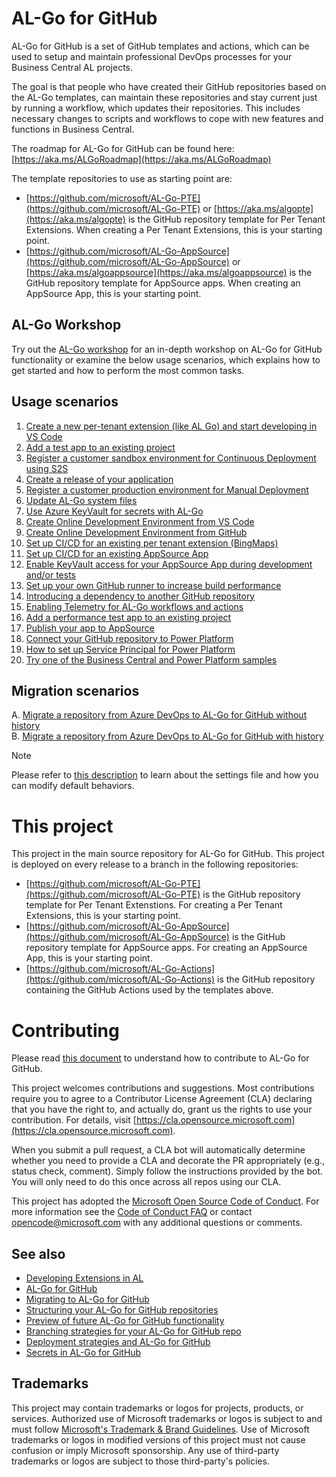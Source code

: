 # AL-Go for GitHub
AL-Go for GitHub is a set of GitHub templates and actions, which can be used to setup and maintain professional DevOps processes for your Business Central AL projects.

The goal is that people who have created their GitHub repositories based on the AL-Go templates, can maintain these repositories and stay current just by running a workflow, which updates their repositories. This includes necessary changes to scripts and workflows to cope with new features and functions in Business Central.

The roadmap for AL-Go for GitHub can be found here: [https://aka.ms/ALGoRoadmap](https://aka.ms/ALGoRoadmap)

The template repositories to use as starting point are:
- [https://github.com/microsoft/AL-Go-PTE](https://github.com/microsoft/AL-Go-PTE) or [https://aka.ms/algopte](https://aka.ms/algopte) is the GitHub repository template for Per Tenant Extensions. When creating a Per Tenant Extensions, this is your starting point.
- [https://github.com/microsoft/AL-Go-AppSource](https://github.com/microsoft/AL-Go-AppSource) or [https://aka.ms/algoappsource](https://aka.ms/algoappsource) is the GitHub repository template for AppSource apps. When creating an AppSource App, this is your starting point.

## AL-Go Workshop

Try out the [AL-Go workshop](https://aka.ms/algoworkshop) for an in-depth workshop on AL-Go for GitHub functionality or examine the below usage scenarios, which explains how to get started and how to perform the most common tasks.

## Usage scenarios
1. [Create a new per-tenant extension (like AL Go) and start developing in VS Code](Scenarios/GetStarted.md)
2. [Add a test app to an existing project](Scenarios/AddATestApp.md)
3. [Register a customer sandbox environment for Continuous Deployment using S2S](Scenarios/RegisterSandboxEnvironment.md)
4. [Create a release of your application](Scenarios/CreateRelease.md)
5. [Register a customer production environment for Manual Deployment](Scenarios/RegisterProductionEnvironment.md)
6. [Update AL-Go system files](Scenarios/UpdateAlGoSystemFiles.md)
7. [Use Azure KeyVault for secrets with AL-Go](Scenarios/UseAzureKeyVault.md)
8. [Create Online Development Environment from VS Code](Scenarios/CreateOnlineDevEnv.md)
9. [Create Online Development Environment from GitHub](Scenarios/CreateOnlineDevEnv2.md)
10. [Set up CI/CD for an existing per tenant extension (BingMaps)](Scenarios/SetupCiCdForExistingPTE.md)
11. [Set up CI/CD for an existing AppSource App](Scenarios/SetupCiCdForExistingAppSourceApp.md)
12. [Enable KeyVault access for your AppSource App during development and/or tests](Scenarios/EnableKeyVaultForAppSourceApp.md)
13. [Set up your own GitHub runner to increase build performance](Scenarios/SelfHostedGitHubRunner.md)
14. [Introducing a dependency to another GitHub repository](Scenarios/AppDependencies.md)
15. [Enabling Telemetry for AL-Go workflows and actions](Scenarios/EnablingTelemetry.md)
16. [Add a performance test app to an existing project](Scenarios/AddAPerformanceTestApp.md)
17. [Publish your app to AppSource](Scenarios/PublishToAppSource.md)
18. [Connect your GitHub repository to Power Platform](Scenarios/SetupPowerPlatform.md)
19. [How to set up Service Principal for Power Platform](Scenarios/SetupServicePrincipalForPowerPlatform.md)
20. [Try one of the Business Central and Power Platform samples](Scenarios/TryPowerPlatformSamples.md)

## Migration scenarios
A. [Migrate a repository from Azure DevOps to AL-Go for GitHub without history](Scenarios/MigrateFromAzureDevOpsWithoutHistory.md)<br />
B. [Migrate a repository from Azure DevOps to AL-Go for GitHub with history](Scenarios/MigrateFromAzureDevOpsWithHistory.md)

> [!NOTE]
> Please refer to [this description](Scenarios/settings.md) to learn about the settings file and how you can modify default behaviors.

# This project
This project in the main source repository for AL-Go for GitHub. This project is deployed on every release to a branch in the following repositories:

- [https://github.com/microsoft/AL-Go-PTE](https://github.com/microsoft/AL-Go-PTE) is the GitHub repository template for Per Tenant Extenstions. For creating a Per Tenant Extensions, this is your starting point.
- [https://github.com/microsoft/AL-Go-AppSource](https://github.com/microsoft/AL-Go-AppSource) is the GitHub repository template for AppSource apps. For creating an AppSource App, this is your starting point.
- [https://github.com/microsoft/AL-Go-Actions](https://github.com/microsoft/AL-Go-Actions) is the GitHub repository containing the GitHub Actions used by the templates above.

# Contributing

Please read [this document](Scenarios/Contribute.md) to understand how to contribute to AL-Go for GitHub.

This project welcomes contributions and suggestions.  Most contributions require you to agree to a
Contributor License Agreement (CLA) declaring that you have the right to, and actually do, grant us
the rights to use your contribution. For details, visit [https://cla.opensource.microsoft.com](https://cla.opensource.microsoft.com).

When you submit a pull request, a CLA bot will automatically determine whether you need to provide
a CLA and decorate the PR appropriately (e.g., status check, comment). Simply follow the instructions
provided by the bot. You will only need to do this once across all repos using our CLA.

This project has adopted the [Microsoft Open Source Code of Conduct](https://opensource.microsoft.com/codeofconduct/).
For more information see the [Code of Conduct FAQ](https://opensource.microsoft.com/codeofconduct/faq/) or
contact [opencode@microsoft.com](mailto:opencode@microsoft.com) with any additional questions or comments.

## See also

- [Developing Extensions in AL](https://go.microsoft.com/fwlink/?linkid=2216858&clcid=0x409)
- [AL-Go for GitHub](https://freddysblog.com/2022/04/26/al-go-for-github/)
- [Migrating to AL-Go for GitHub](https://freddysblog.com/2022/04/27/migrating-to-al-go-for-github/)
- [Structuring your AL-Go for GitHub repositories](https://freddysblog.com/2022/04/28/structuring-your-github-repositories/)
- [Preview of future AL-Go for GitHub functionality](https://freddysblog.com/2022/05/02/al-go-for-github-preview-bits/)
- [Branching strategies for your AL-Go for GitHub repo](https://freddysblog.com/2022/05/03/branching-strategies-for-your-al-go-for-github-repo/)
- [Deployment strategies and AL-Go for GitHub](https://freddysblog.com/2022/05/06/deployment-strategies-and-al-go-for-github/)
- [Secrets in AL-Go for GitHub](https://freddysblog.com/2022/05/14/secrets-in-al-go-for-github/)

## Trademarks

This project may contain trademarks or logos for projects, products, or services. Authorized use of Microsoft
trademarks or logos is subject to and must follow
[Microsoft's Trademark & Brand Guidelines](https://www.microsoft.com/en-us/legal/intellectualproperty/trademarks/usage/general).
Use of Microsoft trademarks or logos in modified versions of this project must not cause confusion or imply Microsoft sponsorship.
Any use of third-party trademarks or logos are subject to those third-party's policies.
